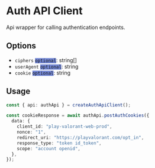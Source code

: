 # Auth API Client

Api wrapper for calling authentication endpoints.

## Options

- `ciphers` <code style="background-color: #7286D3">optional</code>: string[]
- `userAgent` <code style="background-color: #7286D3">optional</code>: string
- `cookie` <code style="background-color: #7286D3">optional</code>: string

## Usage

```typescript
const { api: authApi } = createAuthApiClient();

const cookieResponse = await authApi.postAuthCookies({
  data: {
    client_id: "play-valorant-web-prod",
    nonce: "1",
    redirect_uri: "https://playvalorant.com/opt_in",
    response_type: "token id_token",
    scope: "account openid",
  },
});
```
